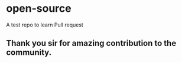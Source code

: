 # open-source
A test repo to learn Pull request


## Thank you sir for amazing contribution to the community. 
